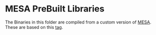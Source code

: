 # MESA PreBuilt Libraries

The Binaries in this folder are compiled from a custom version of [MESA](https://github.com/aerisarn/mesa-uwp). 
These are based on this [tag](https://github.com/aerisarn/mesa-uwp/releases/tag/alpha-2).
